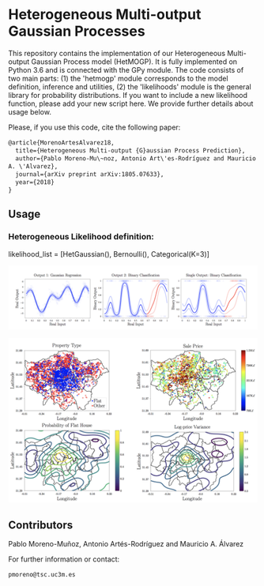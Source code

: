 # Heterogeneous Multi-output Gaussian Processes

This repository contains the implementation of our Heterogeneous Multi-output Gaussian Process model (HetMOGP). It is fully implemented on Python 3.6 and is connected with the GPy module. The code consists of two main parts: (1) the 'hetmogp' module corresponds to the model definition, inference and utilities, (2) the 'likelihoods' module is the general library for probability distributions. If you want to include a new likelihood function, please add your new script here. We provide further details about usage below.

Please, if you use this code, cite the following paper:
```
@article{MorenoArtesAlvarez18,
  title={Heterogeneous Multi-output {G}aussian Process Prediction},
  author={Pablo Moreno-Mu\~noz, Antonio Art\'es-Rodríguez and Mauricio A. \'Alvarez},
  journal={arXiv preprint arXiv:1805.07633},
  year={2018}
}
```

## Usage

### Heterogeneous Likelihood definition:
likelihood_list = [HetGaussian(), Bernoulli(), Categorical(K=3)]

![gap](tmp/gap.png)

![london](tmp/london.png)

## Contributors

Pablo Moreno-Muñoz, Antonio Artés-Rodríguez and Mauricio A. Álvarez

For further information or contact:
```
pmoreno@tsc.uc3m.es
```
